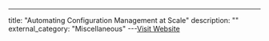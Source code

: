 ---
title: "Automating Configuration Management at Scale"
description: ""
external_category: "Miscellaneous"
---[Visit Website](https://medium.com/dbs-tech-blog/automating-configuration-management-at-scale-5c7927f83df3)

